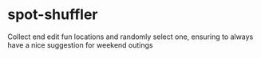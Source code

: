 # spot-shuffler
Collect end edit fun locations and randomly select one, ensuring to always have a nice suggestion for weekend outings
